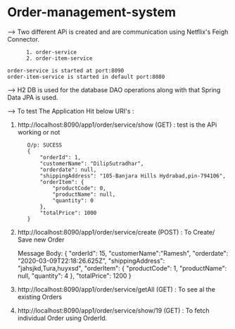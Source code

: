 # Order-management-system

--> Two different APi is created and are communication using Netflix's Feigh Connector.

          1. order-service    
          2. order-item-service

    order-service is started at port:8090
    order-item-service is started in default port:8080


--> H2 DB is used for the database DAO operations along with that Spring Data JPA is used.


--> To test The Application Hit below URI's :

1. http://localhost:8090/app1/order/service/show  (GET) : test is the APi working or not

          O/p: SUCESS
          {
              "orderId": 1,
              "customerName": "DilipSutradhar",
              "orderdate": null,
              "shippingAddress": "105-Banjara Hills Hydrabad,pin-794106",
              "orderItem": {
                  "productCode": 0,
                  "productName": null,
                  "quantity": 0
              },
              "totalPrice": 1000
          }
          
          
2.  http://localhost:8090/app1/order/service/create (POST)  : To Create/ Save new Order

      Message Body:
                      {
                    "orderId": 15,
                    "customerName":"Ramesh",
                    "orderdate": "2020-03-09T22:18:26.625Z",
                    "shippingAddress": "jahsjkd,Tura,huyxsd",
                    "orderItem": {
                        "productCode": 1,
                        "productName": null,
                        "quantity": 4
                    },
                    "totalPrice": 1200
                }
                
                
                
 3. http://localhost:8090/app1/order/service/getAll (GET)  : To see al the existing Orders
 
 
 4. http://localhost:8090/app1/order/service/show/19 (GET)  : To fetch individual Order using OrderId.
 
 
